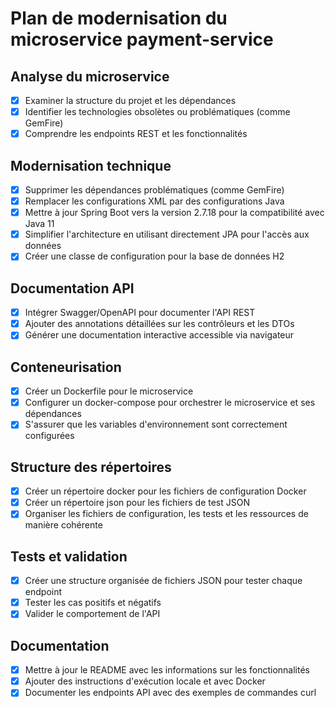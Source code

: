 # Plan de modernisation du microservice payment-service

## Analyse du microservice
- [x] Examiner la structure du projet et les dépendances
- [x] Identifier les technologies obsolètes ou problématiques (comme GemFire)
- [x] Comprendre les endpoints REST et les fonctionnalités

## Modernisation technique
- [x] Supprimer les dépendances problématiques (comme GemFire)
- [x] Remplacer les configurations XML par des configurations Java
- [x] Mettre à jour Spring Boot vers la version 2.7.18 pour la compatibilité avec Java 11
- [x] Simplifier l'architecture en utilisant directement JPA pour l'accès aux données
- [x] Créer une classe de configuration pour la base de données H2

## Documentation API
- [x] Intégrer Swagger/OpenAPI pour documenter l'API REST
- [x] Ajouter des annotations détaillées sur les contrôleurs et les DTOs
- [x] Générer une documentation interactive accessible via navigateur

## Conteneurisation
- [x] Créer un Dockerfile pour le microservice
- [x] Configurer un docker-compose pour orchestrer le microservice et ses dépendances
- [x] S'assurer que les variables d'environnement sont correctement configurées

## Structure des répertoires
- [x] Créer un répertoire docker pour les fichiers de configuration Docker
- [x] Créer un répertoire json pour les fichiers de test JSON
- [x] Organiser les fichiers de configuration, les tests et les ressources de manière cohérente

## Tests et validation
- [x] Créer une structure organisée de fichiers JSON pour tester chaque endpoint
- [x] Tester les cas positifs et négatifs
- [x] Valider le comportement de l'API

## Documentation
- [x] Mettre à jour le README avec les informations sur les fonctionnalités
- [x] Ajouter des instructions d'exécution locale et avec Docker
- [x] Documenter les endpoints API avec des exemples de commandes curl
